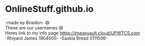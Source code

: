 # OnlineStuff.github.io
-made by Briadon-
:smile:<br>These are our usernames :smile:
<br>Heres link to my info page https://imagevault.cloud/UPWTCS.com<br>
-Rhiyard James 1904005-
-Saskia Bread 0111006-

